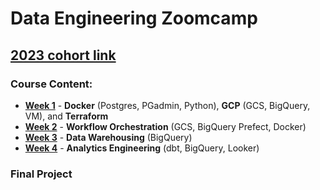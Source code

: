 # Data Engineering Zoomcamp
## [2023 cohort link](https://github.com/DataTalksClub/data-engineering-zoomcamp)
### Course Content:
* **[Week 1](https://github.com/TylerJSimpson/data_engineering_zoomcamp/tree/main/week_1)** - **Docker** (Postgres, PGadmin, Python), **GCP** (GCS, BigQuery, VM), and **Terraform**
* **[Week 2](https://github.com/TylerJSimpson/data_engineering_zoomcamp/tree/main/week_2)** - **Workflow Orchestration** (GCS, BigQuery Prefect, Docker)
* **[Week 3](https://github.com/TylerJSimpson/data_engineering_zoomcamp/tree/main/week_3)** - **Data Warehousing** (BigQuery)
* **[Week 4](https://github.com/TylerJSimpson/data_engineering_zoomcamp/tree/main/week_4)** - **Analytics Engineering** (dbt, BigQuery, Looker)
### Final Project
